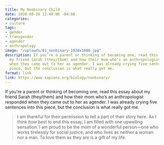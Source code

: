 ```yaml
---
title: My Nonbinary Child
date: 2020-08-26 12:49:00 -04:00
categories:
- culture
tags:
- gender
- transgender
- agender
- anthropology
image: "/uploads/01_nonbinary-1920x1080.jpg"
description: If you’re a parent or thinking of becoming one, read this essay about
  my friend Sarah (they/them) and how their mom who’s an anthropologist responded
  when they came out to her as agender. I was already crying five sentences into this
  piece, but the conclusion is what really got me.
format: link
link: https://www.sapiens.org/biology/nonbinary/
---
```


If you’re a parent or thinking of becoming one, read this essay about my friend Sarah (they/them) and how their mom who’s an anthropologist responded when they came out to her as agender. I was already crying five sentences into this piece, but the conclusion is what really got me.

> I am thankful for their permission to tell a part of their story here. As I think how best to end this essay, I am filled with one upwelling sensation. I am proud to be the mom of a wonderful person—one who works tirelessly for social justice, and who lives as neither a woman nor a man. To love them as they are is a gift of my life.